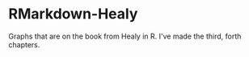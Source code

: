 # RMarkdown-Healy

Graphs that are on the book from Healy in R.
I've made the third, forth chapters.
